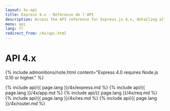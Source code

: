 ```yaml
---
layout: 4x-api
title: Express 4.x - Référence de l'API
description: Access the API reference for Express.js 4.x, detailing all modules, methods, and properties for building web applications with this version.
menu: api
lang: fr
redirect_from: /4x/api.html
---
```


<div id="api-doc" markdown="1">

  <h1>API 4.x</h1>

{% include admonitions/note.html content="Express 4.0 requires Node.js 0.10 or higher." %}

{% include api/{{ page.lang }}/4x/express.md %}
{% include api/{{ page.lang }}/4x/app.md %}
{% include api/{{ page.lang }}/4x/req.md %}
{% include api/{{ page.lang }}/4x/res.md %}
{% include api/{{ page.lang }}/4x/router.md %}

</div>
